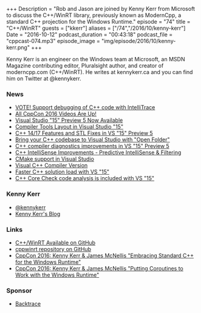 +++
Description = "Rob and Jason are joined by Kenny Kerr from Microsoft to discuss the C++/WinRT library, previously known as ModernCpp, a standard C++ projection for the Windows Runtime."
episode = "74"
title = "C++/WinRT"
guests = ["kkerr"]
aliases = ["/74","/2016/10/kenny-kerr"]
Date = "2016-10-12"
podcast_duration = "00:43:18"
podcast_file = "cppcast-074.mp3"
episode_image = "img/episode/2016/10/kenny-kerr.png"
+++

Kenny Kerr is an engineer on the Windows team at Microsoft, an MSDN Magazine contributing editor, Pluralsight author, and creator of moderncpp.com (C++/WinRT). He writes at kennykerr.ca and you can find him on Twitter at @kennykerr.

### News ###

 - [VOTE! Support debugging of C++ code with IntelliTrace](https://visualstudio.uservoice.com/forums/121579-visual-studio-2015/suggestions/2286557-support-debugging-of-c-code-with-intellitrace?tracking_code=bb4e02b5c270f6744cab8484acc7b28f)
 - [All CppCon 2016 Videos Are Up!](http://cppcon.org/all-cppcon-2016-videos-are-up/)
 - [Visual Studio "15" Preview 5 Now Available](https://blogs.msdn.microsoft.com/vcblog/2016/10/05/visual-studio-15-preview-5-now-available/)
 - [Compiler Tools Layout in Visual Studio "15"](https://blogs.msdn.microsoft.com/vcblog/2016/10/07/compiler-tools-layout-in-visual-studio-15/)
 - [C++ 14/17 Features and STL Fixes in VS "15" Preview 5](https://blogs.msdn.microsoft.com/vcblog/2016/10/11/c1417-features-and-stl-fixes-in-vs-15-preview-5/)
 - [Bring your C++ codebase to Visual Studio with "Open Folder"](https://blogs.msdn.microsoft.com/vcblog/2016/10/05/bring-your-c-codebase-to-visual-studio-with-open-folder/)
 - [C++ compiler diagnostics improvements in VS "15" Preview 5](https://blogs.msdn.microsoft.com/vcblog/2016/10/05/c-compiler-diagnostics-improvements-in-vs-15-rc/)
 - [C++ IntelliSense Improvements - Predictive IntelliSense & Filtering](https://blogs.msdn.microsoft.com/vcblog/2016/10/05/c-intellisense-improvements-predictive-intellisense-filtering/)
 - [CMake support in Visual Studio](https://blogs.msdn.microsoft.com/vcblog/2016/10/05/cmake-support-in-visual-studio/)
 - [Visual C++ Compiler Version](https://blogs.msdn.microsoft.com/vcblog/2016/10/05/visual-c-compiler-version/)
 - [Faster C++ solution load with VS "15"](https://blogs.msdn.microsoft.com/vcblog/2016/10/05/faster-c-solution-load-with-vs-15/)
 - [C++ Core Check code analysis is included with VS "15"](https://blogs.msdn.microsoft.com/vcblog/2016/10/12/cppcorecheck/)
 
### Kenny Kerr ###

 - [@kennykerr](https://twitter.com/kennykerr)
 - [Kenny Kerr's Blog](https://kennykerr.ca/)
 
### Links ###

- [C++/WinRT Available on GitHub](https://moderncpp.com/2016/10/13/cppwinrt-available-on-github/)
- [cppwinrt repository on GitHub](https://github.com/microsoft/cppwinrt)
- [CppCon 2016: Kenny Kerr & James McNellis "Embracing Standard C++ for the Windows Runtime"](https://www.youtube.com/watch?v=lm4IwfiJ3EU)
- [CppCon 2016: Kenny Kerr & James McNellis "Putting Coroutines to Work with the Windows Runtime"](https://www.youtube.com/watch?v=v0SjumbIips)
 
### Sponsor ###

- [Backtrace](https://www.backtrace.io/cppcast)
